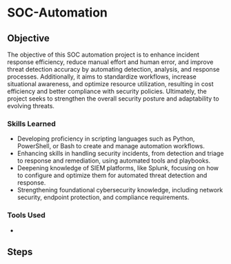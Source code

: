 # SOC-Automation

## Objective

The objective of this SOC automation project is to enhance incident response efficiency, reduce manual effort and human error, and improve threat detection accuracy by automating detection, analysis, and response processes. Additionally, it aims to standardize workflows, increase situational awareness, and optimize resource utilization, resulting in cost efficiency and better compliance with security policies. Ultimately, the project seeks to strengthen the overall security posture and adaptability to evolving threats.


### Skills Learned

- Developing proficiency in scripting languages such as Python, PowerShell, or Bash to create and manage automation workflows.
- Enhancing skills in handling security incidents, from detection and triage to response and remediation, using automated tools and playbooks.
- Deepening knowledge of SIEM platforms, like Splunk, focusing on how to configure and optimize them for automated threat detection and response.
- Strengthening foundational cybersecurity knowledge, including network security, endpoint protection, and compliance requirements.

### Tools Used


- 
## Steps
